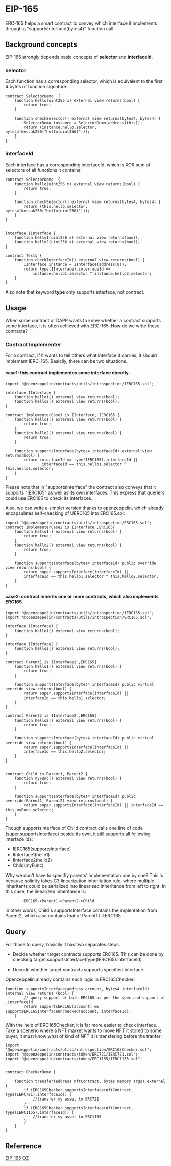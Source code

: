 # EIP-165

ERC-165 helps a smart contract to convey which interface it implements through a "supportsInterface(bytes4)" function call.

## Background concepts
EIP-165 strongly depends basic concepts of **selector** and **interfaceId**.

### selector
Each function has a corresponding selector, which is equivalent to the first 4 bytes of function signature:

```
contract SelectorDemo  {
    function hello(uint256 x) external view returns(bool) {
        return true;
    }

    function checkSelector() external view returns(bytes4, bytes4) {
        SelectorDemo instance = SelectorDemo(address(this));
        return (instance.hello.selector, bytes4(keccak256("hello(uint256)")));
    }
}
```

### interfaceId
Each interface has a corresponding interfaceId, which is XOR sum of selectors of all functions it contains:

```
contract SelectorDemo  {
    function hello(uint256 x) external view returns(bool) {
        return true;
    }

    function checkSelector() external view returns(bytes4, bytes4) {
        return (this.hello.selector, bytes4(keccak256("hello(uint256)")));
    }
}


interface IInterface {
    function hello1(uint256 x) external view returns(bool);
    function hello2(uint256 x) external view returns(bool);
}

contract Tests {
    function checkInterfaceId() external view returns(bool) {
        IInterface instance = IInterface(address(0));
        return type(IInterface).interfaceId == 
            instance.hello1.selector ^ instance.hello2.selector;
    } 
}

```

Also note that keyword **type** only supports interface, not contract.

## Usage
When some contract or DAPP wants to know whether a contract supports some interface, it is often achieved with ERC-165. How do we write these contracts?

### Contract Implementer

For a contract, if it wants to tell others what interface it carries, it should implement IERC-165. Basiclly, there can be two situations.

#### case1: this contract implementes some interface directly.

```
import "@openzeppelin/contracts/utils/introspection/IERC165.sol";

interface IInterface {
    function hello1() external view returns(bool);    
    function hello2() external view returns(bool);    
}

contract ImplementerCase1 is IInterface, IERC165 {
    function hello1() external view returns(bool) {
        return true;
    }
    function hello2() external view returns(bool) {
        return true;
    }

    function supportsInterface(bytes4 interfaceId) external view returns(bool) {
        return interfaceId == type(IERC165).interfaceId ||
                interfaceId == this.hello1.selector ^ this.hello2.selector;
    }
}
```

Please note that in "supportsInterface" the contract also conveys that it supports "IERC165" as well as its own interfaces. This express that queriers could use ERC165 to check its interfaces.



Also, we can write a simpler version thanks to openzeppelin, which already encapsulates self-checking of UERC165 into ERC165.sol:

```
import "@openzeppelin/contracts/utils/introspection/ERC165.sol";
contract ImplementerCase2 is IInterface ,ERC165{
    function hello1() external view returns(bool) {
        return true;
    }
    function hello2() external view returns(bool) {
        return true;
    }

    function supportsInterface(bytes4 interfaceId) public override view returns(bool) {
        return super.supportsInterface(interfaceId) || 
        interfaceId == this.hello1.selector ^ this.hello2.selector;
    }
}

```

#### case2: contract inherits one or more contracts, which also implements ERC165. 

```
import "@openzeppelin/contracts/utils/introspection/IERC165.sol";
import "@openzeppelin/contracts/utils/introspection/ERC165.sol";

interface IInterface1 {
    function hello1() external view returns(bool);    
}

interface IInterface2 {
    function hello2() external view returns(bool);    
}

contract Parent1 is IInterface1 ,ERC165{
    function hello1() external view returns(bool) {
        return true;
    }

    function supportsInterface(bytes4 interfaceId) public virtual override view returns(bool) {
        return super.supportsInterface(interfaceId) || 
        interfaceId == this.hello1.selector;
    }
}

contract Parent2 is IInterface2 ,ERC165{
    function hello2() external view returns(bool) {
        return true;
    }

    function supportsInterface(bytes4 interfaceId) public virtual override view returns(bool) {
        return super.supportsInterface(interfaceId) || 
        interfaceId == this.hello2.selector;
    }
}


contract Child is Parent1, Parent2 {
    function myFunc() external view returns(bool) {
        return true;
    }

    function supportsInterface(bytes4 interfaceId) public override(Parent1, Parent2) view returns(bool) {
        return super.supportsInterface(interfaceId) || interfaceId == this.myFunc.selector;
    }
}

```

Though supportsInterface of Child contract calls one line of code (super.supportsInterface) beside its own, it still supports all following interface ids:
- IERC165(supportsInterface)
- IInterface1(hello1)
- IInterface2(hello2)
- Child(myFunc)

Why we don't have to specifiy parents' implementation one by one? This is because solidity takes C3 linearization inheritation rule, where multiple inheritants could be serialized into linearized inheritance from left to right. In this case, the linearized inheritance is:

            ERC165->Parent1->Parent2->Child

In other words, Child's supportsInterface contains the implentation from Parent2, which also contains that of Parent1 till ERC165.


## Query

For those to query, basiclly it has two separates steps.

- Decide whether target contracts supports ERC165. This can be done by checking target.supportsInterface(type(IERC165).interfaceId)

- Decode whether target contracts supports specified interface.

Openzeppelin already contains such logic in ERC165Checker:

```
function supportsInterface(address account, bytes4 interfaceId) internal view returns (bool) {
        // query support of both ERC165 as per the spec and support of _interfaceId
        return supportsERC165(account) && supportsERC165InterfaceUnchecked(account, interfaceId);
    }
```

With the help of ERC165Checker, it is far more easier to check interface. Take a scenerio where a NFT market wants to move NFT it stored to some buyer, it must know what of kind of NFT it is transfering before the tranfer:

```
import "@openzeppelin/contracts/utils/introspection/ERC165Checker.sol";
import "@openzeppelin/contracts/token/ERC721/IERC721.sol";
import "@openzeppelin/contracts/token/ERC1155/IERC1155.sol";


contract CheckerDemo {

    function transfer(address nftContract, bytes memory args) external {
        if (ERC165Checker.supportsInterface(nftContract, type(IERC721).interfaceId)) {
            //transfer my asset to ERC721
        } 
        if (ERC165Checker.supportsInterface(nftContract, type(IERC1155).interfaceId)) {
            //transfer my asset to ERC1155
        }
    }
}
```

## Referrence
[EIP-165](https://eips.ethereum.org/EIPS/eip-165)
[OZ](https://github.com/OpenZeppelin/openzeppelin-contracts/tree/master/contracts/utils/introspection)
